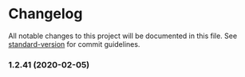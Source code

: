 # Changelog

All notable changes to this project will be documented in this file. See [standard-version](https://github.com/conventional-changelog/standard-version) for commit guidelines.

### 1.2.41 (2020-02-05)
